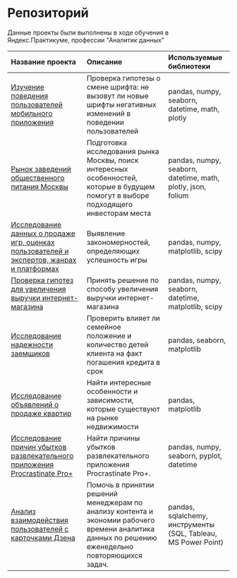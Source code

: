 # Репозиторий

Данные проекты были выполнены в ходе обучения в Яндекс.Практикуме, профессии "Аналитик данных" 

| Название проекта      | Описание                                            | Используемые библиотеки |
| :-------------------- | :-------------------------------------------------- | :--------------------   |
| [Изучение поведения пользователей мобильного приложения](https://github.com/catyacapustina/my_projects/tree/main/behavior_of_mobile_app_users) | Проверка гипотезы о смене шрифта: не вызовут ли новые шрифты негативных изменений в поведении пользователей |  pandas, numpy, seaborn, datetime, math, plotly |
| [Рынок заведений общественного питания Москвы](https://github.com/catyacapustina/my_projects/tree/main/cafes_in_Moscow) | Подготовка исследования рынка Москвы, поиск интересных особенностей, которые в будущем помогут в выборе подходящего инвесторам места | pandas, numpy, seaborn, datetime, math, plotly, json, folium |
| [Исследование данных о продаже игр, оценках пользователей и экспертов, жанрах и платформах](https://github.com/catyacapustina/my_projects/tree/main/game_platforms) | Выявление закономерностей, определяющих успешность игры | pandas, numpy, matplotlib, scipy | 
| [Проверка гипотез для увеличения выручки интернет-магазина](https://github.com/catyacapustina/my_projects/tree/main/hypotheses_for_increasing_revenue) | Принять решение по способу увеличения выручки интернет-магазина | pandas, numpy, seaborn, datetime, matplotlib, scipy | 
| [Исследование надежности заемщиков](https://github.com/catyacapustina/my_projects/tree/main/reliability_of_borrowers) | Проверить влияет ли семейное положение и количество детей клиента на факт погашения кредита в срок | pandas, seaborn, matplotlib |  
| [Исследование объявлений о продаже квартир](https://github.com/catyacapustina/my_projects/tree/main/sale_of_apartments) | Найти интересные особенности и зависимости, которые существуют на рынке недвижимости | pandas, matplotlib | 
| [Исследование причин убытков развлекательного приложения Procrastinate Pro+](https://github.com/catyacapustina/my_projects/tree/main/causes_of_application_losses) | Найти причины убытков развлекательного приложения Procrastinate Pro+. | pandas, numpy, seaborn, pyplot, datetime |   
| [Анализ взаимодействия пользователей с карточками Дзена](https://github.com/catyacapustina/my_projects/tree/main/zen_cards_tableau) | Помочь в принятии решений менеджерам по анализу контента и экономии рабочего времени аналитика данных по решению еженедельно повторяющихся задач. | pandas, sqlalchemy, инструменты (SQL, Tableau, MS Power Point) |   



